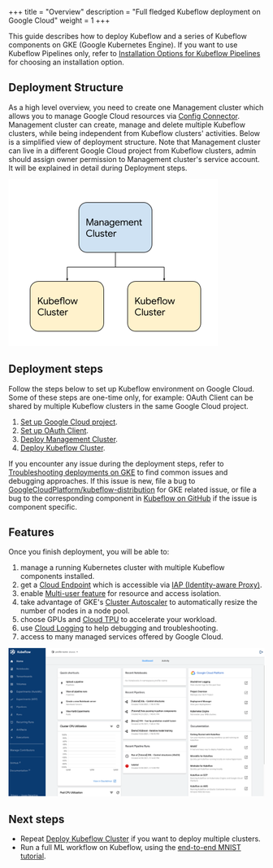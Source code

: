 +++
title = "Overview"
description = "Full fledged Kubeflow deployment on Google Cloud"
weight = 1
+++

This guide describes how to deploy Kubeflow and a series of Kubeflow components on GKE (Google Kubernetes Engine).
If you want to use Kubeflow Pipelines only, refer to [Installation Options for Kubeflow Pipelines](/docs/components/pipelines/installation/overview/)
for choosing an installation option.

## Deployment Structure

As a high level overview, you need to create one Management cluster which allows you to manage Google Cloud resources via [Config Connector](https://cloud.google.com/config-connector/docs/overview). Management cluster can create, manage and delete multiple Kubeflow clusters, while being independent from Kubeflow clusters' activities. Below is a simplified view of deployment structure. Note that Management cluster can live in a different Google Cloud project from Kubeflow clusters, admin should assign owner permission to Management cluster's service account. It will be explained in detail during Deployment steps.

<img src="/docs/images/gke/full-deployment-structure.png" 
    alt="Full Kubeflow deployment structure"
    class="mt-3 mb-3 border border-info rounded">

## Deployment steps

Follow the steps below to set up Kubeflow environment on Google Cloud. Some of these steps are one-time only, for example: OAuth Client can be shared by multiple Kubeflow clusters in the same Google Cloud project.

1.  [Set up Google Cloud project](/docs/distributions/gke/deploy/project-setup/).
1.  [Set up OAuth Client](/docs/distributions/gke/deploy/oauth-setup/).
1.  [Deploy Management Cluster](/docs/distributions/gke/deploy/management-setup/).
1.  [Deploy Kubeflow Cluster](/docs/distributions/gke/deploy/deploy-cli/).

If you encounter any issue during the deployment steps, refer to [Troubleshooting deployments on GKE](/docs/distributions/gke/troubleshooting-gke/) to find common issues
and debugging approaches. If this issue is new, file a bug to [GoogleCloudPlatform/kubeflow-distribution](https://github.com/GoogleCloudPlatform/kubeflow-distribution) for GKE related issue, or file a bug to the corresponding component in [Kubeflow on GitHub](https://github.com/kubeflow/) if the issue is component specific.

## Features

Once you finish deployment, you will be able to:

1. manage a running Kubernetes cluster with multiple Kubeflow components installed.
1. get a [Cloud Endpoint](https://cloud.google.com/endpoints/docs) which is accessible via [IAP (Identity-aware Proxy)](https://cloud.google.com/iap).
1. enable [Multi-user feature](/docs/components/multi-tenancy/) for resource and access isolation.
1. take advantage of GKE's
   [Cluster Autoscaler](https://cloud.google.com/kubernetes-engine/docs/concepts/cluster-autoscaler)
   to automatically resize the number of nodes in a node pool.
1. choose GPUs and [Cloud TPU](https://cloud.google.com/tpu/) to accelerate your workload.
1. use [Cloud Logging](https://cloud.google.com/logging/docs/) to help debugging and troubleshooting.
1. access to many managed services offered by Google Cloud.

<img src="/docs/images/gke/full-kf-home.png" 
    alt="Full Kubeflow Central Dashboard"
    class="mt-3 mb-3 border border-info rounded">

## Next steps

- Repeat [Deploy Kubeflow Cluster](/docs/distributions/gke/deploy/deploy-cli/) if you want to deploy multiple clusters.
- Run a full ML workflow on Kubeflow, using the [end-to-end MNIST tutorial](https://github.com/kubeflow/pipelines/blob/e42d9d2609369b96973c821dca11fe5b2565e705/samples/contrib/kubeflow-e2e-mnist/kubeflow-e2e-mnist.ipynb).
